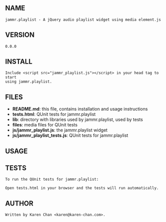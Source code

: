 NAME
----

    jammr.playlist - A jQuery audio playlist widget using media element.js

VERSION
-------

    0.0.0

INSTALL
-------

    Include <script src="jammr_playlist.js"></script> in your head tag to start
    using jammr.playlist.

FILES
-----

 * __README.md__: this file, contains installation and usage instructions
 * __tests.html__: QUnit tests for jammr.playlist
 * __lib__: directory with libraries used by jammr.playlist, used by tests
 * __files__: media files for QUnit tests
 * __js/jammr\_playlist.js__: the jammr.playlist widget
 * __js/jammr\_playlist\_tests.js__: QUnit tests for jammr.playlist

USAGE
-----

TESTS
-----

    To run the QUnit tests for jammr.playlist:

    Open tests.html in your browser and the tests will run automatically.

AUTHOR
------

    Written by Karen Chan <karen@karen-chan.com>.
